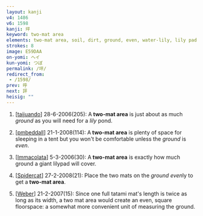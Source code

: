 ```yaml
---
layout: kanji
v4: 1486
v6: 1598
kanji: 坪
keyword: two-mat area
elements: two-mat area, soil, dirt, ground, even, water-lily, lily pad
strokes: 8
image: E59DAA
on-yomi: ヘイ
kun-yomi: つぼ
permalink: /坪/
redirect_from:
 - /1598/
prev: 呼
next: 評
heisig: ""
---
```


1) [<a href="http://kanji.koohii.com/profile/taijuando">taijuando</a>] 28-6-2006(205): A<strong> two-mat area</strong> is just about as much <em>ground</em> as you will need for a <em>lily</em> pond.

2) [<a href="http://kanji.koohii.com/profile/pmbeddall">pmbeddall</a>] 21-1-2008(114): A<strong> two-mat area</strong> is plenty of space for sleeping in a tent but you won&#039;t be comfortable unless the <em>ground</em> is <em>even</em>.

3) [<a href="http://kanji.koohii.com/profile/Immacolata">Immacolata</a>] 5-3-2006(30): A<strong> two-mat area</strong> is exactly how much ground a giant lilypad will cover.

4) [<a href="http://kanji.koohii.com/profile/Spidercat">Spidercat</a>] 27-2-2008(21): Place the two mats on the <em>ground</em> <em>even</em>ly to get a<strong> two-mat area</strong>.

5) [<a href="http://kanji.koohii.com/profile/Weber">Weber</a>] 21-2-2007(15): Since one full tatami mat&#039;s length is twice as long as its width, a two mat area would create an even, square floorspace: a somewhat more convenient unit of measuring the ground.

